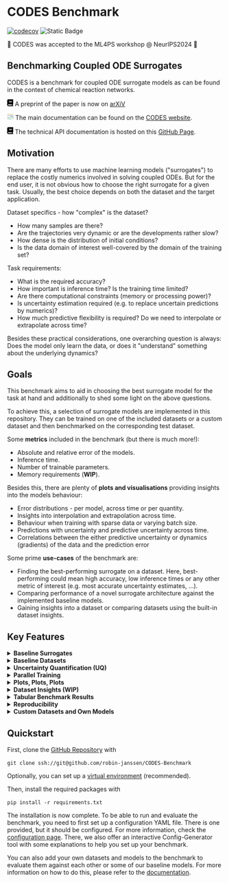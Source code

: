 # CODES Benchmark

[![codecov](https://codecov.io/github/robin-janssen/CODES-Benchmark/branch/develop/graph/badge.svg?token=TNF9ISCAJK)](https://codecov.io/github/robin-janssen/CODES-Benchmark)
![Static Badge](https://img.shields.io/badge/license-GPLv3-blue)

🎉 CODES was accepted to the ML4PS workshop @ NeurIPS2024 🎉

## Benchmarking Coupled ODE Surrogates

CODES is a benchmark for coupled ODE surrogate models as can be found in the context of chemical reaction networks.

<picture>
  <!-- Dark mode SVG -->
  <source media="(prefers-color-scheme: dark)" srcset="docs/_static/file-alt-solid-white.svg">
  <!-- Light mode SVG -->
  <source media="(prefers-color-scheme: light)" srcset="docs/_static/file-alt-solid.svg">
  <!-- Fallback image (light mode by default) -->
  <img width="14" alt="Paper on arXiv" src="docs/_static/book-solid.svg">
</picture> A preprint of the paper is now on <a href="https://arxiv.org/abs/2410.20886">arXiV</a> <p></p>

<picture> 
<source srcset="docs/_static/favicon-96x96.png">
<img width="15" alt="CODES Logo" src="docs/_static/favicon-96x96.png">
</picture> The main documentation can be found on the <a href="https://codes-docs.web.app/index.html">CODES website</a>. <p></p>

<picture>
  <!-- Dark mode SVG -->
  <source media="(prefers-color-scheme: dark)" srcset="docs/_static/book-solid-white.svg">
  <!-- Light mode SVG -->
  <source media="(prefers-color-scheme: light)" srcset="docs/_static/book-solid.svg">
  <!-- Fallback image (light mode by default) -->
  <img width="14" alt="CODES API Docs" src="docs/_static/book-solid.svg">
</picture>  The technical API documentation is hosted on this <a href="https://robin-janssen.github.io/CODES-Benchmark/">GitHub Page</a>.

## Motivation

There are many efforts to use machine learning models ("surrogates") to replace the costly numerics involved in solving coupled ODEs. But for the end user, it is not obvious how to choose the right surrogate for a given task. Usually, the best choice depends on both the dataset and the target application.

Dataset specifics - how "complex" is the dataset?

- How many samples are there?
- Are the trajectories very dynamic or are the developments rather slow?
- How dense is the distribution of initial conditions?
- Is the data domain of interest well-covered by the domain of the training set?

Task requirements:

- What is the required accuracy?
- How important is inference time? Is the training time limited?
- Are there computational constraints (memory or processing power)?
- Is uncertainty estimation required (e.g. to replace uncertain predictions by numerics)?
- How much predictive flexibility is required? Do we need to interpolate or extrapolate across time?

Besides these practical considerations, one overarching question is always: Does the model only learn the data, or does it "understand" something about the underlying dynamics?

## Goals

This benchmark aims to aid in choosing the best surrogate model for the task at hand and additionally to shed some light on the above questions.

To achieve this, a selection of surrogate models are implemented in this repository. They can be trained on one of the included datasets or a custom dataset and then benchmarked on the corresponding test dataset.

Some **metrics** included in the benchmark (but there is much more!):

- Absolute and relative error of the models.
- Inference time.
- Number of trainable parameters.
- Memory requirements (**WIP**).

Besides this, there are plenty of **plots and visualisations** providing insights into the models behaviour:

- Error distributions - per model, across time or per quantity.
- Insights into interpolation and extrapolation across time.
- Behaviour when training with sparse data or varying batch size.
- Predictions with uncertainty and predictive uncertainty across time.
- Correlations between the either predictive uncertainty or dynamics (gradients) of the data and the prediction error

Some prime **use-cases** of the benchmark are:

- Finding the best-performing surrogate on a dataset. Here, best-performing could mean high accuracy, low inference times or any other metric of interest (e.g. most accurate uncertainty estimates, ...).
- Comparing performance of a novel surrogate architecture against the implemented baseline models.
- Gaining insights into a dataset or comparing datasets using the built-in dataset insights.

## Key Features

<details>
  <summary><b>Baseline Surrogates</b></summary>

The following surrogate models are currently implemented to be benchmarked:

- Fully Connected Neural Network:
  The vanilla neural network a.k.a. multilayer perceptron.
- DeepONet:
  Two fully connected networks whose outputs are combined using a scalar product. In the current implementation, the surrogate comprises of only one DeepONet with multiple outputs (hence the name MultiONet).
- Latent NeuralODE:
  NeuralODE combined with an autoencoder that reduces the dimensionality of the dataset before solving the dynamics in the resulting latent space.
- Latent Polynomial:
  Uses an autoencoder similar to Latent NeuralODE, but fits a polynomial to the trajectories in the resulting latent space.

</details>

<details>
  <summary><b>Baseline Datasets</b></summary>

The following datasets are currently included in the benchmark:

</details>

<details>
  <summary><b>Uncertainty Quantification (UQ)</b></summary>

To give an uncertainty estimate that does not rely too much on the specifics of the surrogate architecture, we use DeepEnsemble for UQ.

</details>

<details>
  <summary><b>Parallel Training</b></summary>

To gain insights into the surrogates behaviour, many models must be trained on varying subsets of the training data. This task is trivially parallelisable. In addition to utilising all specified devices, the benchmark features some nice progress bars to gain insights into the current status of the training.

</details>

<details>
  <summary><b>Plots, Plots, Plots</b></summary>

While hard metrics are crucial to compare the surrogates, performance cannot always be broken down to a set of numbers. Running the benchmark creates many plots that serve to compare performance of surrogates or provide insights into the performance of each surrogate.

</details>

<details>
  <summary><b>Dataset Insights (WIP)</b></summary>

"Know your data" is one of the most important rules in machine learning. To aid in this, the benchmark provides plots and visualisations that should help to understand the dataset better.

</details>

<details>
  <summary><b>Tabular Benchmark Results</b></summary>

At the end of the benchmark, the most important metrics are displayed in a table, additionally, all metrics generated during the benchmark are provided as a csv file.

</details>

<details>
  <summary><b>Reproducibility</b></summary>

Randomness is an important part of machine learning and even required in the context of UQ with DeepEnsemble, but reproducibility is key in benchmarking enterprises. The benchmark uses a custom seed that can be set by the user to ensure full reproducibility.

</details>

<details>
  <summary><b>Custom Datasets and Own Models</b></summary>

To cover a wide variety of use-cases, the benchmark is designed such that adding own datasets and models is explicitly supported.

</details>

## Quickstart

First, clone the [GitHub Repository](https://github.com/robin-janssen/CODES-Benchmark) with

```
git clone ssh://git@github.com/robin-janssen/CODES-Benchmark
```

Optionally, you can set up a [virtual environment](https://docs.python.org/3/library/venv.html) (recommended).

Then, install the required packages with

```
pip install -r requirements.txt
```

The installation is now complete. To be able to run and evaluate the benchmark, you need to first set up a configuration YAML file. There is one provided, but it should be configured. For more information, check the [configuration page](https://robin-janssen.github.io/CODES-Benchmark/documentation.html#config). There, we also offer an interactive Config-Generator tool with some explanations to help you set up your benchmark.

You can also add your own datasets and models to the benchmark to evaluate them against each other or some of our baseline models. For more information on how to do this, please refer to the [documentation](https://robin-janssen.github.io/CODES-Benchmark/documentation.html).
